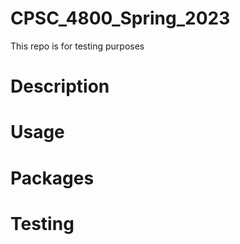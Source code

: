 # CPSC_4800_Spring_2023
This repo is for testing purposes


# Description

# Usage

# Packages

# Testing
